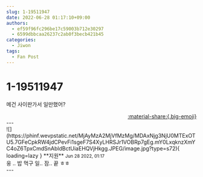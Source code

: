 ```yaml
---
slug: 1-19511947
date: 2022-06-28 01:17:10+09:00
authors:
  - ef59f96fc296be17c59003b712e30297
  - 6599dbbcaa26237c2ab0f3becb421b45
categories:
  - Jiwon
tags:
  - Fan Post
---
```


# 1-19511947

<div class="post-container" markdown="1">
<div class="content-container md-sidebar__scrollwrap" markdown="1">

메건 사이판가서 일만했어?

</div>
</div>

<div style="text-align: right;" markdown="1">
<a href="https://weverse.io/fromis9/fanpost/1-19511947" style="text-align: right;">:material-share:{.big-emoji}</a>
</div>
---

<div class="comments-container md-sidebar__scrollwrap" markdown="1">
<div class="comment" markdown="1">
<div class='id-container' markdown="1">
![](https://phinf.wevpstatic.net/MjAyMzA2MjVfMzMg/MDAxNjg3NjU0MTExOTU5.7GFeCpkRW4jdCPevFi1sgeF7S4XyLHRSJr1VOBRp7gEg.mY0LxqknzXmYC4oZ6TpxCmdSnAbldBctUiaEHQVjHkgg.JPEG/image.jpg?type=s72){ loading=lazy }
**<span class="artist">지원</span>** <small>Jun 28 2022, 01:17</small><br>
</div>
<div class='comment-body' markdown="1">
웅 .. 밥 먹구 일.. 잠.. 끝 ㅎㅎ
</div>
</div>
</div>
---
